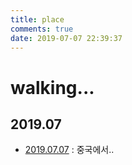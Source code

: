 ```yaml
---
title: place
comments: true
date: 2019-07-07 22:39:37
---
```


# walking...

## 2019.07

- [2019.07.07](/path/place/2019-07-07.html) : 중국에서..
